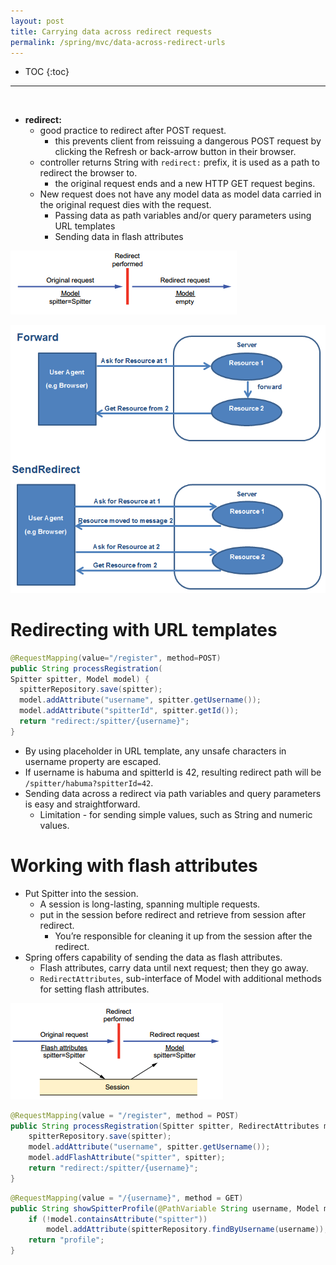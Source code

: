 ```yaml
---
layout: post
title: Carrying data across redirect requests
permalink: /spring/mvc/data-across-redirect-urls
---
```


- TOC
{:toc}

<hr><br>

- **redirect:**
  - good practice to redirect after POST request.
    - this prevents client from reissuing a dangerous POST request by clicking the Refresh or back-arrow button in their browser.
  - controller returns String with `redirect:` prefix, it is used as a path to redirect the browser to.
    - the original request ends and a new HTTP GET request begins.
  - New request does not have any model data as model data carried in the original request dies with the request.
    - Passing data as path variables and/or query parameters using URL templates
    -	Sending data in flash attributes

![](https://github.com/arpit04tripathi/files-cdn/raw/cdn/spring/spring-mvc/redirect/redirect.png)

![](https://github.com/arpit04tripathi/files-cdn/raw/cdn/spring/spring-mvc/redirect/forward-vs-redirect.png)

# Redirecting with URL templates

```java
@RequestMapping(value="/register", method=POST)
public String processRegistration(
Spitter spitter, Model model) {
  spitterRepository.save(spitter);
  model.addAttribute("username", spitter.getUsername());
  model.addAttribute("spitterId", spitter.getId());
  return "redirect:/spitter/{username}";
}
```
- By using placeholder in URL template, any unsafe characters in username property are escaped.
- If username is habuma and spitterId is 42, resulting redirect path will be `/spitter/habuma?spitterId=42`.
- Sending data across a redirect via path variables and query parameters is easy and straightforward.
  - Limitation - for sending simple values, such as String and numeric values.

# Working with flash attributes

- Put Spitter into the session.
  - A session is long-lasting, spanning multiple requests.
  - put in the session before redirect and retrieve from session after redirect.
    - You’re responsible for cleaning it up from the session after the redirect.
- Spring offers capability of sending the data as flash attributes.
  - Flash attributes, carry data until next request; then they go away.
  - `RedirectAttributes`, sub-interface of Model with additional methods for setting flash attributes.

![](https://github.com/arpit04tripathi/files-cdn/raw/cdn/spring/spring-mvc/redirect/redirect-flash-attributes.png)

```java
@RequestMapping(value = "/register", method = POST)
public String processRegistration(Spitter spitter, RedirectAttributes model) {
    spitterRepository.save(spitter);
    model.addAttribute("username", spitter.getUsername());
    model.addFlashAttribute("spitter", spitter);
    return "redirect:/spitter/{username}";
}
```
```java
@RequestMapping(value = "/{username}", method = GET)
public String showSpitterProfile(@PathVariable String username, Model model) {
    if (!model.containsAttribute("spitter"))
        model.addAttribute(spitterRepository.findByUsername(username));
    return "profile";
}
```
